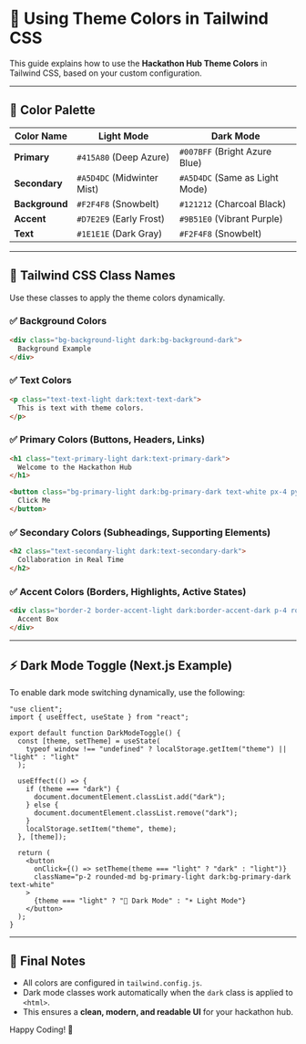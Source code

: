 # 📌 Using Theme Colors in Tailwind CSS

This guide explains how to use the **Hackathon Hub Theme Colors** in Tailwind CSS, based on your custom configuration.

---

## 🎨 **Color Palette**

| Color Name      | Light Mode    | Dark Mode    |
|---------------|-------------|-------------|
| **Primary**   | `#415A80` (Deep Azure)  | `#007BFF` (Bright Azure Blue) |
| **Secondary** | `#A5D4DC` (Midwinter Mist)  | `#A5D4DC` (Same as Light Mode) |
| **Background** | `#F2F4F8` (Snowbelt)  | `#121212` (Charcoal Black) |
| **Accent**    | `#D7E2E9` (Early Frost)  | `#9B51E0` (Vibrant Purple) |
| **Text**      | `#1E1E1E` (Dark Gray)  | `#F2F4F8` (Snowbelt) |

---

## 📌 **Tailwind CSS Class Names**

Use these classes to apply the theme colors dynamically.

### ✅ **Background Colors**
```html
<div class="bg-background-light dark:bg-background-dark">
  Background Example
</div>
```

### ✅ **Text Colors**
```html
<p class="text-text-light dark:text-text-dark">
  This is text with theme colors.
</p>
```

### ✅ **Primary Colors (Buttons, Headers, Links)**
```html
<h1 class="text-primary-light dark:text-primary-dark">
  Welcome to the Hackathon Hub
</h1>
```

```html
<button class="bg-primary-light dark:bg-primary-dark text-white px-4 py-2 rounded-md">
  Click Me
</button>
```

### ✅ **Secondary Colors (Subheadings, Supporting Elements)**
```html
<h2 class="text-secondary-light dark:text-secondary-dark">
  Collaboration in Real Time
</h2>
```

### ✅ **Accent Colors (Borders, Highlights, Active States)**
```html
<div class="border-2 border-accent-light dark:border-accent-dark p-4 rounded-md">
  Accent Box
</div>
```

---

## ⚡ **Dark Mode Toggle (Next.js Example)**

To enable dark mode switching dynamically, use the following:

```tsx
"use client";
import { useEffect, useState } from "react";

export default function DarkModeToggle() {
  const [theme, setTheme] = useState(
    typeof window !== "undefined" ? localStorage.getItem("theme") || "light" : "light"
  );

  useEffect(() => {
    if (theme === "dark") {
      document.documentElement.classList.add("dark");
    } else {
      document.documentElement.classList.remove("dark");
    }
    localStorage.setItem("theme", theme);
  }, [theme]);

  return (
    <button
      onClick={() => setTheme(theme === "light" ? "dark" : "light")}
      className="p-2 rounded-md bg-primary-light dark:bg-primary-dark text-white"
    >
      {theme === "light" ? "🌙 Dark Mode" : "☀️ Light Mode"}
    </button>
  );
}
```

---

## 🎯 **Final Notes**
- All colors are configured in `tailwind.config.js`.
- Dark mode classes work automatically when the `dark` class is applied to `<html>`.
- This ensures a **clean, modern, and readable UI** for your hackathon hub.

Happy Coding! 🚀

